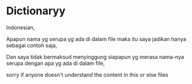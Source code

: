 # Dictionaryy
Indonesian,

Apapun nama yg serupa yg ada di dalam file maka itu saya jadikan hanya sebagai contoh saja,

Dan saya tidak bermaksud menyinggung siapapun yg merasa nama-nya serupa dengan apa yg ada di dalam file,

sorry if anyone doesn't understand the content in this or else files
